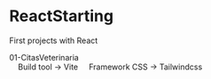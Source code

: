 # ReactStarting
First projects with React <br>
<p>
01-CitasVeterinaria <br>
‎ ‎ ‎ ‎ Build tool -> Vite
‎ ‎ ‎ ‎ Framework CSS -> Tailwindcss
</p>
